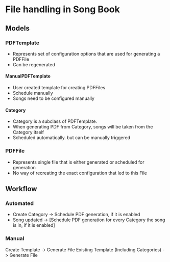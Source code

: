 # File handling in Song Book

## Models

### PDFTemplate
* Represents set of configuration options that are used for generating a PDFFile
* Can be regenerated

#### ManualPDFTemplate
* User created template for creating PDFFiles
* Schedule manually
* Songs need to be configured manually

#### Category
* Category is a subclass of PDFTemplate.
* When generating PDF from Category, songs will be taken from the Category itself
* Scheduled automatically. but can be manually triggered

### PDFFile
* Represents single file that is either generated or scheduled for generation
* No way of recreating the exact configuration that led to this File

## Workflow

### Automated
* Create Category -> Schedule PDF generation, if it is enabled
* Song updated -> [Schedule PDF generation for every Category the song is in, if it is enabled]

### Manual
Create Template -> Generate File
Existing Template (Including Categories) -> Generate File
